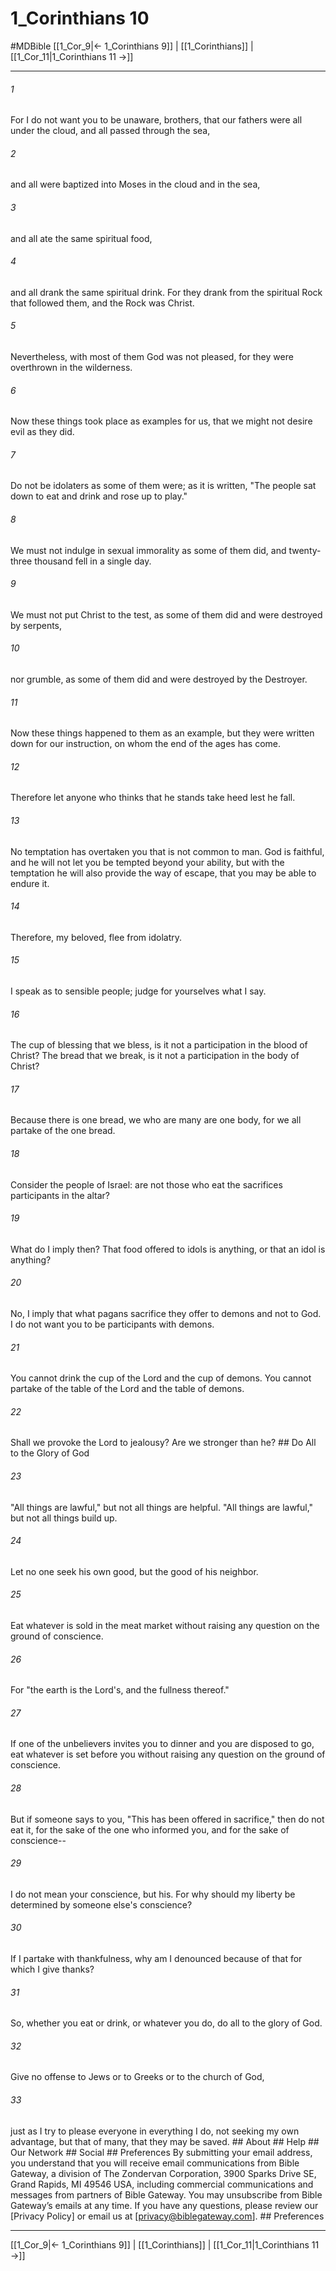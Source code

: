 # 1_Corinthians 10
#MDBible
[[1_Cor_9|← 1_Corinthians 9]] | [[1_Corinthians]] | [[1_Cor_11|1_Corinthians 11 →]]

***


###### 1 
For I do not want you to be unaware, brothers, that our fathers were all under the cloud, and all passed through the sea, 

###### 2 
and all were baptized into Moses in the cloud and in the sea, 

###### 3 
and all ate the same spiritual food, 

###### 4 
and all drank the same spiritual drink. For they drank from the spiritual Rock that followed them, and the Rock was Christ. 

###### 5 
Nevertheless, with most of them God was not pleased, for they were overthrown in the wilderness. 

###### 6 
Now these things took place as examples for us, that we might not desire evil as they did. 

###### 7 
Do not be idolaters as some of them were; as it is written, "The people sat down to eat and drink and rose up to play." 

###### 8 
We must not indulge in sexual immorality as some of them did, and twenty-three thousand fell in a single day. 

###### 9 
We must not put Christ to the test, as some of them did and were destroyed by serpents, 

###### 10 
nor grumble, as some of them did and were destroyed by the Destroyer. 

###### 11 
Now these things happened to them as an example, but they were written down for our instruction, on whom the end of the ages has come. 

###### 12 
Therefore let anyone who thinks that he stands take heed lest he fall. 

###### 13 
No temptation has overtaken you that is not common to man. God is faithful, and he will not let you be tempted beyond your ability, but with the temptation he will also provide the way of escape, that you may be able to endure it. 

###### 14 
Therefore, my beloved, flee from idolatry. 

###### 15 
I speak as to sensible people; judge for yourselves what I say. 

###### 16 
The cup of blessing that we bless, is it not a participation in the blood of Christ? The bread that we break, is it not a participation in the body of Christ? 

###### 17 
Because there is one bread, we who are many are one body, for we all partake of the one bread. 

###### 18 
Consider the people of Israel: are not those who eat the sacrifices participants in the altar? 

###### 19 
What do I imply then? That food offered to idols is anything, or that an idol is anything? 

###### 20 
No, I imply that what pagans sacrifice they offer to demons and not to God. I do not want you to be participants with demons. 

###### 21 
You cannot drink the cup of the Lord and the cup of demons. You cannot partake of the table of the Lord and the table of demons. 

###### 22 
Shall we provoke the Lord to jealousy? Are we stronger than he? ## Do All to the Glory of God 

###### 23 
"All things are lawful," but not all things are helpful. "All things are lawful," but not all things build up. 

###### 24 
Let no one seek his own good, but the good of his neighbor. 

###### 25 
Eat whatever is sold in the meat market without raising any question on the ground of conscience. 

###### 26 
For "the earth is the Lord's, and the fullness thereof." 

###### 27 
If one of the unbelievers invites you to dinner and you are disposed to go, eat whatever is set before you without raising any question on the ground of conscience. 

###### 28 
But if someone says to you, "This has been offered in sacrifice," then do not eat it, for the sake of the one who informed you, and for the sake of conscience-- 

###### 29 
I do not mean your conscience, but his. For why should my liberty be determined by someone else's conscience? 

###### 30 
If I partake with thankfulness, why am I denounced because of that for which I give thanks? 

###### 31 
So, whether you eat or drink, or whatever you do, do all to the glory of God. 

###### 32 
Give no offense to Jews or to Greeks or to the church of God, 

###### 33 
just as I try to please everyone in everything I do, not seeking my own advantage, but that of many, that they may be saved. ## About ## Help ## Our Network ## Social ## Preferences By submitting your email address, you understand that you will receive email communications from Bible Gateway, a division of The Zondervan Corporation, 3900 Sparks Drive SE, Grand Rapids, MI 49546 USA, including commercial communications and messages from partners of Bible Gateway. You may unsubscribe from Bible Gateway&rsquo;s emails at any time. If you have any questions, please review our [Privacy Policy] or email us at [privacy@biblegateway.com]. ## Preferences

***

[[1_Cor_9|← 1_Corinthians 9]] | [[1_Corinthians]] | [[1_Cor_11|1_Corinthians 11 →]]
